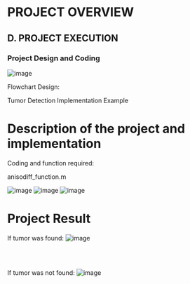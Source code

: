 # PROJECT OVERVIEW
## D. PROJECT EXECUTION
### Project Design and Coding

![image](https://user-images.githubusercontent.com/122180771/211359684-ffd41939-77a2-44b7-8223-0636348ffdbc.png)

Flowchart Design:

Tumor Detection Implementation Example

# Description of the project and implementation

Coding and function required:

anisodiff_function.m

![image](https://user-images.githubusercontent.com/121602144/211653080-764fab0b-001b-4a57-83f1-79566916e4f9.png)
![image](https://user-images.githubusercontent.com/121602144/211653163-eef58649-2e2b-45ed-bc1d-0d40b95e4aa2.png)
![image](https://user-images.githubusercontent.com/121602144/211653226-c402e649-5116-4dd3-bb08-4b64b4204ea3.png)





# Project Result

If tumor was found:
![image](https://user-images.githubusercontent.com/121602144/211649739-7d5fae98-f89d-4e7b-82d2-ac9277604448.png)

<br><br>

If tumor was not found:
![image](https://user-images.githubusercontent.com/121602144/211650270-812b9e1d-84c6-400a-852c-e2516f1e5758.png)
